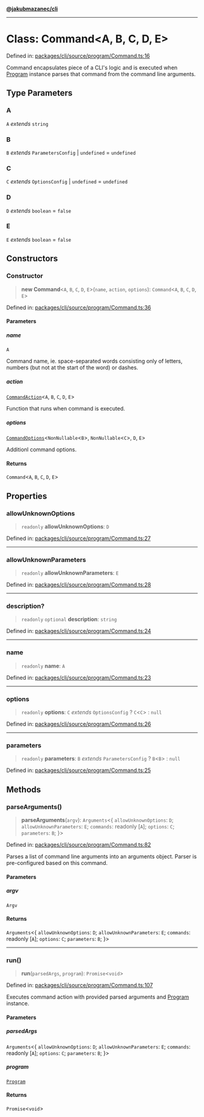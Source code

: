 [**@jakubmazanec/cli**](../README.md)

---

# Class: Command\<A, B, C, D, E\>

Defined in:
[packages/cli/source/program/Command.ts:16](https://github.com/jakubmazanec/tools/blob/026d472564678641afd0039e9c07d936f221ca46/packages/cli/source/program/Command.ts#L16)

Command encapsulates piece of a CLI's logic and is executed when [Program](Program.md) instance
parses that command from the command line arguments.

## Type Parameters

### A

`A` _extends_ `string`

### B

`B` _extends_ `ParametersConfig` \| `undefined` = `undefined`

### C

`C` _extends_ `OptionsConfig` \| `undefined` = `undefined`

### D

`D` _extends_ `boolean` = `false`

### E

`E` _extends_ `boolean` = `false`

## Constructors

### Constructor

> **new Command**\<`A`, `B`, `C`, `D`, `E`\>(`name`, `action`, `options`): `Command`\<`A`, `B`, `C`,
> `D`, `E`\>

Defined in:
[packages/cli/source/program/Command.ts:36](https://github.com/jakubmazanec/tools/blob/026d472564678641afd0039e9c07d936f221ca46/packages/cli/source/program/Command.ts#L36)

#### Parameters

##### name

`A`

Command name, ie. space-separated words consisting only of letters, numbers (but not at the start of
the word) or dashes.

##### action

[`CommandAction`](../type-aliases/CommandAction.md)\<`A`, `B`, `C`, `D`, `E`\>

Function that runs when command is executed.

##### options

[`CommandOptions`](../type-aliases/CommandOptions.md)\<`NonNullable`\<`B`\>, `NonNullable`\<`C`\>,
`D`, `E`\>

Additionl command options.

#### Returns

`Command`\<`A`, `B`, `C`, `D`, `E`\>

## Properties

### allowUnknownOptions

> `readonly` **allowUnknownOptions**: `D`

Defined in:
[packages/cli/source/program/Command.ts:27](https://github.com/jakubmazanec/tools/blob/026d472564678641afd0039e9c07d936f221ca46/packages/cli/source/program/Command.ts#L27)

---

### allowUnknownParameters

> `readonly` **allowUnknownParameters**: `E`

Defined in:
[packages/cli/source/program/Command.ts:28](https://github.com/jakubmazanec/tools/blob/026d472564678641afd0039e9c07d936f221ca46/packages/cli/source/program/Command.ts#L28)

---

### description?

> `readonly` `optional` **description**: `string`

Defined in:
[packages/cli/source/program/Command.ts:24](https://github.com/jakubmazanec/tools/blob/026d472564678641afd0039e9c07d936f221ca46/packages/cli/source/program/Command.ts#L24)

---

### name

> `readonly` **name**: `A`

Defined in:
[packages/cli/source/program/Command.ts:23](https://github.com/jakubmazanec/tools/blob/026d472564678641afd0039e9c07d936f221ca46/packages/cli/source/program/Command.ts#L23)

---

### options

> `readonly` **options**: `C` _extends_ `OptionsConfig` ? `C`\<`C`\> : `null`

Defined in:
[packages/cli/source/program/Command.ts:26](https://github.com/jakubmazanec/tools/blob/026d472564678641afd0039e9c07d936f221ca46/packages/cli/source/program/Command.ts#L26)

---

### parameters

> `readonly` **parameters**: `B` _extends_ `ParametersConfig` ? `B`\<`B`\> : `null`

Defined in:
[packages/cli/source/program/Command.ts:25](https://github.com/jakubmazanec/tools/blob/026d472564678641afd0039e9c07d936f221ca46/packages/cli/source/program/Command.ts#L25)

## Methods

### parseArguments()

> **parseArguments**(`argv`): `Arguments`\<\{ `allowUnknownOptions`: `D`; `allowUnknownParameters`:
> `E`; `commands`: readonly \[`A`\]; `options`: `C`; `parameters`: `B`; \}\>

Defined in:
[packages/cli/source/program/Command.ts:82](https://github.com/jakubmazanec/tools/blob/026d472564678641afd0039e9c07d936f221ca46/packages/cli/source/program/Command.ts#L82)

Parses a list of command line arguments into an arguments object. Parser is pre-configured based on
this command.

#### Parameters

##### argv

`Argv`

#### Returns

`Arguments`\<\{ `allowUnknownOptions`: `D`; `allowUnknownParameters`: `E`; `commands`: readonly
\[`A`\]; `options`: `C`; `parameters`: `B`; \}\>

---

### run()

> **run**(`parsedArgs`, `program`): `Promise`\<`void`\>

Defined in:
[packages/cli/source/program/Command.ts:107](https://github.com/jakubmazanec/tools/blob/026d472564678641afd0039e9c07d936f221ca46/packages/cli/source/program/Command.ts#L107)

Executes command action with provided parsed arguments and [Program](Program.md) instance.

#### Parameters

##### parsedArgs

`Arguments`\<\{ `allowUnknownOptions`: `D`; `allowUnknownParameters`: `E`; `commands`: readonly
\[`A`\]; `options`: `C`; `parameters`: `B`; \}\>

##### program

[`Program`](Program.md)

#### Returns

`Promise`\<`void`\>
